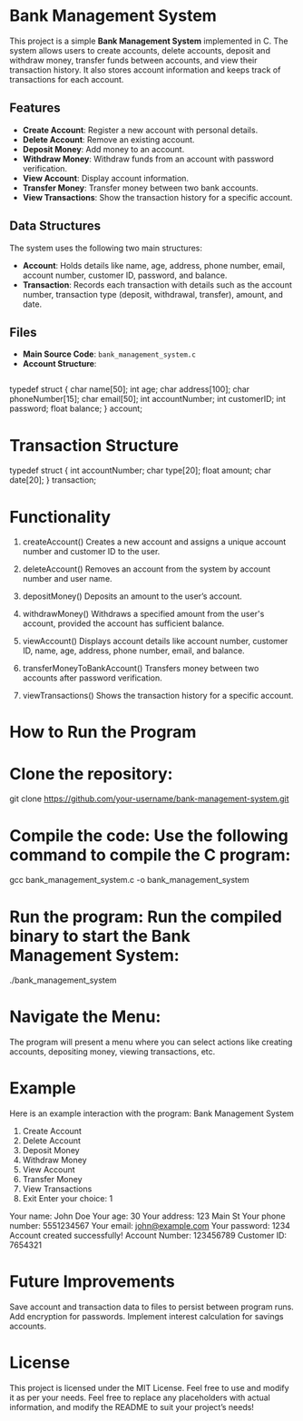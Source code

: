# Bank Management System

This project is a simple **Bank Management System** implemented in C. The system allows users to create accounts, delete accounts, deposit and withdraw money, transfer funds between accounts, and view their transaction history. It also stores account information and keeps track of transactions for each account.

## Features

- **Create Account**: Register a new account with personal details.
- **Delete Account**: Remove an existing account.
- **Deposit Money**: Add money to an account.
- **Withdraw Money**: Withdraw funds from an account with password verification.
- **View Account**: Display account information.
- **Transfer Money**: Transfer money between two bank accounts.
- **View Transactions**: Show the transaction history for a specific account.

## Data Structures

The system uses the following two main structures:
- **Account**: Holds details like name, age, address, phone number, email, account number, customer ID, password, and balance.
- **Transaction**: Records each transaction with details such as the account number, transaction type (deposit, withdrawal, transfer), amount, and date.

## Files

- **Main Source Code**: `bank_management_system.c`
- **Account Structure**: 
  ```c
typedef struct
  {
      char name[50];
      int age;
      char address[100];
      char phoneNumber[15];
      char email[50];
      int accountNumber;
      int customerID;
      int password;
      float balance;
  } account;

# Transaction Structure
typedef struct
{
    int accountNumber;
    char type[20];
    float amount;
    char date[20];
} transaction;

# Functionality
1. createAccount()
Creates a new account and assigns a unique account number and customer ID to the user.

2. deleteAccount()
Removes an account from the system by account number and user name.

3. depositMoney()
Deposits an amount to the user’s account.

4. withdrawMoney()
Withdraws a specified amount from the user's account, provided the account has sufficient balance.

5. viewAccount()
Displays account details like account number, customer ID, name, age, address, phone number, email, and balance.

6. transferMoneyToBankAccount()
Transfers money between two accounts after password verification.

7. viewTransactions()
Shows the transaction history for a specific account.

# How to Run the Program
# Clone the repository: 
git clone https://github.com/your-username/bank-management-system.git

# Compile the code: Use the following command to compile the C program:
gcc bank_management_system.c -o bank_management_system

# Run the program: Run the compiled binary to start the Bank Management System:
./bank_management_system

# Navigate the Menu: 
The program will present a menu where you can select actions like creating accounts, depositing money, viewing transactions, etc.

# Example
Here is an example interaction with the program: 
Bank Management System
1. Create Account
2. Delete Account
3. Deposit Money
4. Withdraw Money
5. View Account
6. Transfer Money
7. View Transactions
8. Exit
Enter your choice: 1

Your name: John Doe
Your age: 30
Your address: 123 Main St
Your phone number: 5551234567
Your email: john@example.com
Your password: 1234
Account created successfully!
Account Number: 123456789
Customer ID: 7654321

# Future Improvements
Save account and transaction data to files to persist between program runs.
Add encryption for passwords.
Implement interest calculation for savings accounts.

# License
This project is licensed under the MIT License. Feel free to use and modify it as per your needs.
Feel free to replace any placeholders with actual information, and modify the README to suit your project’s needs!







